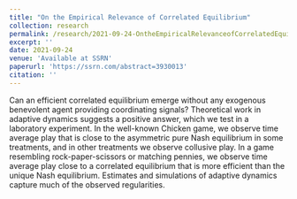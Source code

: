 ```yaml
---
title: "On the Empirical Relevance of Correlated Equilibrium"
collection: research
permalink: /research/2021-09-24-OntheEmpiricalRelevanceofCorrelatedEquilibrium
excerpt: ''
date: 2021-09-24
venue: 'Available at SSRN'
paperurl: 'https://ssrn.com/abstract=3930013'
citation: ''
---
```

Can an efficient correlated equilibrium emerge without any exogenous benevolent agent providing coordinating signals? Theoretical work in adaptive dynamics suggests a positive answer, which we test in a laboratory experiment. In the well-known Chicken game, we observe time average play that is close to the asymmetric pure Nash equilibrium in some treatments, and in other treatments we observe collusive play. In a game resembling rock-paper-scissors or matching pennies, we observe time average play close to a correlated equilibrium that is more efficient than the unique Nash equilibrium. Estimates and simulations of adaptive dynamics capture much of the observed regularities.
